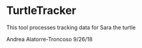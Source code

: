# TurtleTracker
This tool processes tracking data for Sara the turtle

Andrea Alatorre-Troncoso
9/26/18